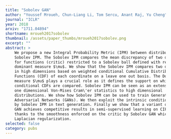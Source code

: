 ```yaml
---
title: "Sobolev GAN"
author: "Youssef Mroueh, Chun-Liang Li, Tom Sercu, Anant Raj, Yu Cheng"
journal: "ICLR"
year: 2018
arxiv: "1711.04894"
shortname: mroueh2017sobolev
thumbnail: /assets/paper_thumbs/mroueh2017sobolev.png
excerpt: ""
abstract: >
    We propose a new Integral Probability Metric (IPM) between distributions: the
    Sobolev IPM. The Sobolev IPM compares the mean discrepancy of two distributions
    for functions (critic) restricted to a Sobolev ball defined with respect to a
    dominant measure $\mu$. We show that the Sobolev IPM compares two distributions
    in high dimensions based on weighted conditional Cumulative Distribution
    Functions (CDF) of each coordinate on a leave one out basis. The Dominant
    measure $\mu$ plays a crucial role as it defines the support on which
    conditional CDFs are compared. Sobolev IPM can be seen as an extension of the
    one dimensional Von-Mises Cram\'er statistics to high dimensional
    distributions. We show how Sobolev IPM can be used to train Generative
    Adversarial Networks (GANs). We then exploit the intrinsic conditioning implied
    by Sobolev IPM in text generation. Finally we show that a variant of Sobolev
    GAN achieves competitive results in semi-supervised learning on CIFAR-10,
    thanks to the smoothness enforced on the critic by Sobolev GAN which relates to
    Laplacian regularization.
selected: false
category: pubs
---
```

